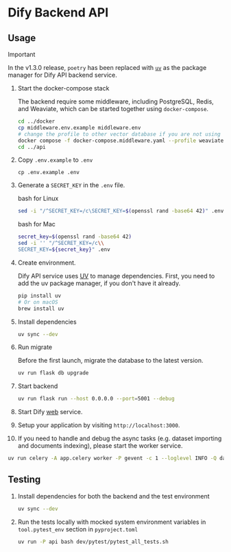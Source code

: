 # Dify Backend API

## Usage

> [!IMPORTANT]
> 
> In the v1.3.0 release, `poetry` has been replaced with
> [`uv`](https://docs.astral.sh/uv/) as the package manager
> for Dify API backend service.

1. Start the docker-compose stack

   The backend require some middleware, including PostgreSQL, Redis, and Weaviate, which can be started together using `docker-compose`.

   ```bash
   cd ../docker
   cp middleware.env.example middleware.env
   # change the profile to other vector database if you are not using weaviate
   docker compose -f docker-compose.middleware.yaml --profile weaviate -p dify up -d
   cd ../api
   ```

2. Copy `.env.example` to `.env`

   ```cli
   cp .env.example .env 
   ```
3. Generate a `SECRET_KEY` in the `.env` file.

   bash for Linux
   ```bash for Linux
   sed -i "/^SECRET_KEY=/c\SECRET_KEY=$(openssl rand -base64 42)" .env
   ```
   bash for Mac
   ```bash for Mac
   secret_key=$(openssl rand -base64 42)
   sed -i '' "/^SECRET_KEY=/c\\
   SECRET_KEY=${secret_key}" .env
   ```

4. Create environment.

   Dify API service uses [UV](https://docs.astral.sh/uv/) to manage dependencies.
   First, you need to add the uv package manager, if you don't have it already.

   ```bash
   pip install uv
   # Or on macOS
   brew install uv
   ```

5. Install dependencies

   ```bash
   uv sync --dev
   ```

6. Run migrate

   Before the first launch, migrate the database to the latest version.

   ```bash
   uv run flask db upgrade
   ```

7. Start backend

   ```bash
   uv run flask run --host 0.0.0.0 --port=5001 --debug
   ```

8. Start Dify [web](../web) service.
9. Setup your application by visiting `http://localhost:3000`.
10. If you need to handle and debug the async tasks (e.g. dataset importing and documents indexing), please start the worker service.

   ```bash
   uv run celery -A app.celery worker -P gevent -c 1 --loglevel INFO -Q dataset,generation,mail,ops_trace,app_deletion
   ```

## Testing

1. Install dependencies for both the backend and the test environment

   ```bash
   uv sync --dev
   ```

2. Run the tests locally with mocked system environment variables in `tool.pytest_env` section in `pyproject.toml`

   ```bash
   uv run -P api bash dev/pytest/pytest_all_tests.sh
   ```

